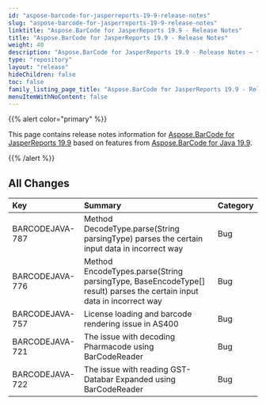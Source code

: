```yaml
---
id: "aspose-barcode-for-jasperreports-19-9-release-notes"
slug: "aspose-barcode-for-jasperreports-19-9-release-notes"
linktitle: "Aspose.BarCode for JasperReports 19.9 - Release Notes"
title: "Aspose.BarCode for JasperReports 19.9 - Release Notes"
weight: 40
description: "Aspose.BarCode for JasperReports 19.9 - Release Notes – the latest updates and fixes."
type: "repository"
layout: "release"
hideChildren: false
toc: false
family_listing_page_title: "Aspose.BarCode for JasperReports 19.9 - Release Notes"
menuItemWithNoContent: false
---
```


{{% alert color="primary" %}}

This page contains release notes information for [Aspose.BarCode for JasperReports 19.9](https://releases.aspose.com/barcode/jasperreports/new-releases/aspose.barcode-for-jasperreports-19.9/) based on features from [Aspose.BarCode for Java 19.9](https://releases.aspose.com/barcode/java/19-9/).

{{% /alert %}}


## **All Changes**

|**Key**|**Summary**|**Category**|
| :- | :- | :- |
|BARCODEJAVA-787|Method DecodeType.parse(String parsingType) parses the certain input data in incorrect way|Bug|
|BARCODEJAVA-776|Method EncodeTypes.parse(String parsingType, BaseEncodeType[] result) parses the certain input data in incorrect way|Bug|
|BARCODEJAVA-757|License loading and barcode rendering issue in AS400|Bug|
|BARCODEJAVA-721|The issue with decoding Pharmacode using BarCodeReader|Bug|
|BARCODEJAVA-722|The issue with reading GST-Databar Expanded using BarCodeReader|Bug|
